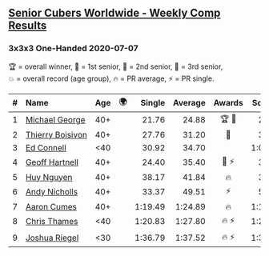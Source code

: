 <style>table {white-space: nowrap;}</style>
<link rel="stylesheet" type="text/css" href="/scw-comp/css/flags.css" />

## [Senior Cubers Worldwide - Weekly Comp Results](/scw-comp/results/)
### 3x3x3 One-Handed 2020-07-07

<span style="white-space: nowrap;">🏆 = overall winner</span>, <span style="white-space: nowrap;">🥇 = 1st senior</span>, <span style="white-space: nowrap;">🥈 = 2nd senior</span>, <span style="white-space: nowrap;">🥉 = 3rd senior</span>, <span style="white-space: nowrap;">💥 = overall record (age group)</span>, <span style="white-space: nowrap;">🔥 = PR average</span>, <span style="white-space: nowrap;">⚡ = PR single</span>.

| # | Name | Age | 🌍 | Single | Average | Awards | Solve 1 | Solve 2 | Solve 3 | Solve 4 | Solve 5 | Video |
| :--: | :-- | :--: | :--: | --: | --: | :--: | --: | --: | --: | --: | --: | :-- |
| 1 | [Michael George](../../persons/michael_george/333oh.md) | 40+ | <i class="flag flag-GB" /> | 21.76 | 24.88 | 🏆 🥇 | 29.69 | 21.96 | 33.65 | 22.98 | 21.76 | [Desktop](https://www.facebook.com/michael.george.545/videos/10213958206269596) / [Mobile](https://m.facebook.com/michael.george.545/videos/10213958206269596) |
| 2 | [Thierry Boisivon](../../persons/thierry_boisivon/333oh.md) | 40+ | <i class="flag flag-FR" /> | 27.76 | 31.20 | 🥈 | 34.54 | 31.30 | 29.22 | 27.76 | 33.08 | [Desktop](https://www.facebook.com/events/271667090769235/permalink/275249050411039) / [Mobile](https://m.facebook.com/events/271667090769235?view=permalink&id=275249050411039) |
| 3 | [Ed Connell](../../persons/ed_connell/333oh.md) | <40 | <i class="flag flag-IE" /> | 30.92 | 34.70 |  | 1:01.09 | 31.12 | 38.33 | 30.92 | 34.66 | [Desktop](https://www.facebook.com/events/271667090769235/permalink/274228190513125) / [Mobile](https://m.facebook.com/events/271667090769235?view=permalink&id=274228190513125) |
| 4 | [Geoff Hartnell](../../persons/geoff_hartnell/333oh.md) | 40+ | <i class="flag flag-GB" /> | 24.40 | 35.40 | 🥉 ⚡ | 33.31 | 36.92 | 24.40 | 40.88 | 35.98 | [Desktop](https://www.facebook.com/events/271667090769235/permalink/275075220428422) / [Mobile](https://m.facebook.com/events/271667090769235?view=permalink&id=275075220428422) |
| 5 | [Huy Nguyen](../../persons/huy_nguyen/333oh.md) | 40+ | <i class="flag flag-CA" /> | 38.17 | 41.84 | 🔥 | 38.17 | 38.99 | 41.89 | 44.64 | DNF | [Desktop](https://www.facebook.com/events/271667090769235/permalink/275470057055605) / [Mobile](https://m.facebook.com/events/271667090769235?view=permalink&id=275470057055605) |
| 6 | [Andy Nicholls](../../persons/andy_nicholls/333oh.md) | 40+ | <i class="flag flag-GB" /> | 33.37 | 49.51 | ⚡ | 50.09 | 56.95 | 33.37 | 50.71 | 47.74 | [Desktop](https://www.facebook.com/events/271667090769235/permalink/273231370612807) / [Mobile](https://m.facebook.com/events/271667090769235?view=permalink&id=273231370612807) |
| 7 | [Aaron Cumes](../../persons/aaron_cumes/333oh.md) | 40+ | <i class="flag flag-GB" /> | 1:19.49 | 1:24.89 | 🔥 | 1:19.49 | 1:20.52 | 1:34.65 | DNS | DNS | [Desktop](https://www.facebook.com/events/271667090769235/permalink/271754540760490) / [Mobile](https://m.facebook.com/events/271667090769235?view=permalink&id=271754540760490) |
| 8 | [Chris Thames](../../persons/chris_thames/333oh.md) | <40 | <i class="flag flag-US" /> | 1:20.83 | 1:27.80 | 🔥 ⚡ | 1:29.10 | 1:20.83 | 1:33.48 | DNS | DNS | [Desktop](https://www.facebook.com/events/271667090769235/permalink/273234100612534) / [Mobile](https://m.facebook.com/events/271667090769235?view=permalink&id=273234100612534) |
| 9 | [Joshua Riegel](../../persons/joshua_riegel/333oh.md) | <30 | <i class="flag flag-US" /> | 1:36.79 | 1:37.52 | 🔥 ⚡ | 1:38.38 | 1:37.38 | 1:36.79 | DNS | DNS | [Desktop](https://www.facebook.com/events/271667090769235/permalink/275653123703965) / [Mobile](https://m.facebook.com/events/271667090769235?view=permalink&id=275653123703965) |

<!-- Global site tag (gtag.js) - Google Analytics -->
<script async src="https://www.googletagmanager.com/gtag/js?id=UA-86348435-3"></script>
<script>window.dataLayer = window.dataLayer || []; function gtag() {dataLayer.push(arguments);} gtag('js', new Date()); gtag('config', 'UA-86348435-3');</script>
